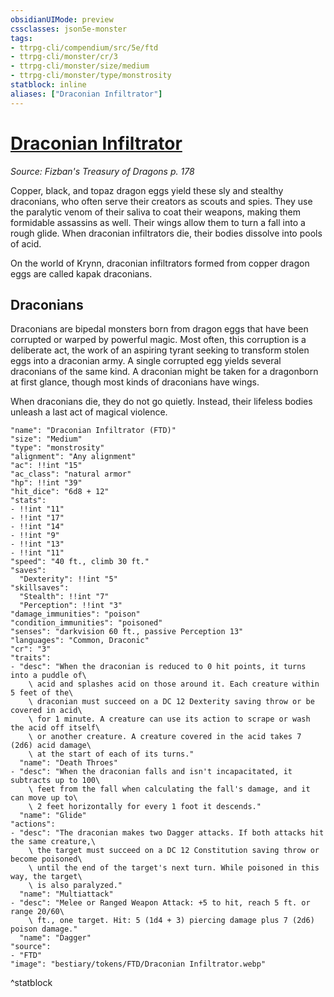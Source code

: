 ```yaml
---
obsidianUIMode: preview
cssclasses: json5e-monster
tags:
- ttrpg-cli/compendium/src/5e/ftd
- ttrpg-cli/monster/cr/3
- ttrpg-cli/monster/size/medium
- ttrpg-cli/monster/type/monstrosity
statblock: inline
aliases: ["Draconian Infiltrator"]
---
```

# [Draconian Infiltrator](3-Compendium\CLI\bestiary\monstrosity/draconian-infiltrator-ftd.md)
*Source: Fizban's Treasury of Dragons p. 178*  

Copper, black, and topaz dragon eggs yield these sly and stealthy draconians, who often serve their creators as scouts and spies. They use the paralytic venom of their saliva to coat their weapons, making them formidable assassins as well. Their wings allow them to turn a fall into a rough glide. When draconian infiltrators die, their bodies dissolve into pools of acid.

On the world of Krynn, draconian infiltrators formed from copper dragon eggs are called kapak draconians.

## Draconians

Draconians are bipedal monsters born from dragon eggs that have been corrupted or warped by powerful magic. Most often, this corruption is a deliberate act, the work of an aspiring tyrant seeking to transform stolen eggs into a draconian army. A single corrupted egg yields several draconians of the same kind. A draconian might be taken for a dragonborn at first glance, though most kinds of draconians have wings.

When draconians die, they do not go quietly. Instead, their lifeless bodies unleash a last act of magical violence.

```statblock
"name": "Draconian Infiltrator (FTD)"
"size": "Medium"
"type": "monstrosity"
"alignment": "Any alignment"
"ac": !!int "15"
"ac_class": "natural armor"
"hp": !!int "39"
"hit_dice": "6d8 + 12"
"stats":
- !!int "11"
- !!int "17"
- !!int "14"
- !!int "9"
- !!int "13"
- !!int "11"
"speed": "40 ft., climb 30 ft."
"saves":
  "Dexterity": !!int "5"
"skillsaves":
  "Stealth": !!int "7"
  "Perception": !!int "3"
"damage_immunities": "poison"
"condition_immunities": "poisoned"
"senses": "darkvision 60 ft., passive Perception 13"
"languages": "Common, Draconic"
"cr": "3"
"traits":
- "desc": "When the draconian is reduced to 0 hit points, it turns into a puddle of\
    \ acid and splashes acid on those around it. Each creature within 5 feet of the\
    \ draconian must succeed on a DC 12 Dexterity saving throw or be covered in acid\
    \ for 1 minute. A creature can use its action to scrape or wash the acid off itself\
    \ or another creature. A creature covered in the acid takes 7 (2d6) acid damage\
    \ at the start of each of its turns."
  "name": "Death Throes"
- "desc": "When the draconian falls and isn't incapacitated, it subtracts up to 100\
    \ feet from the fall when calculating the fall's damage, and it can move up to\
    \ 2 feet horizontally for every 1 foot it descends."
  "name": "Glide"
"actions":
- "desc": "The draconian makes two Dagger attacks. If both attacks hit the same creature,\
    \ the target must succeed on a DC 12 Constitution saving throw or become poisoned\
    \ until the end of the target's next turn. While poisoned in this way, the target\
    \ is also paralyzed."
  "name": "Multiattack"
- "desc": "Melee or Ranged Weapon Attack: +5 to hit, reach 5 ft. or range 20/60\
    \ ft., one target. Hit: 5 (1d4 + 3) piercing damage plus 7 (2d6) poison damage."
  "name": "Dagger"
"source":
- "FTD"
"image": "bestiary/tokens/FTD/Draconian Infiltrator.webp"
```
^statblock